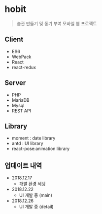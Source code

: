# hobit

> 습관 만들기 및 동기 부여 모바일 웹 프로젝트

<!--![](../header.png)-->

## Client

- ES6
- WebPack
- React
- react-redux

## Server

- PHP
- MariaDB
- Mysql
- REST API

## Library

- moment : date library
- antd : UI library
- react-pose:animation library

## 업데이트 내역

- 2018.12.17
  - 개발 환경 세팅
- 2018.12.22
  - UI 개발 중 (main)
- 2018.12.26
  - UI 개발 중 (detail)
